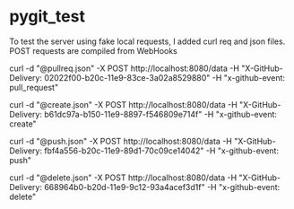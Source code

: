 # pygit_test

To test the server using fake local requests, I added curl req and json files.
POST requests are compiled from WebHooks

curl -d "@pullreq.json" -X POST http://localhost:8080/data -H "X-GitHub-Delivery: 02022f00-b20c-11e9-83ce-3a02a8529880" -H "x-github-event: pull_request"

curl -d "@create.json" -X POST http://localhost:8080/data -H "X-GitHub-Delivery: b61dc97a-b150-11e9-8897-f546809e714f" -H "x-github-event: create"

curl -d "@push.json" -X POST http://localhost:8080/data -H "X-GitHub-Delivery: fbf4a556-b20c-11e9-89d1-70c09ce14042" -H "x-github-event: push"

curl -d "@delete.json" -X POST http://localhost:8080/data -H "X-GitHub-Delivery: 668964b0-b20d-11e9-9c12-93a4acef3d1f" -H "x-github-event: delete"


